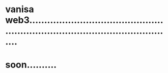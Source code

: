 # vanisa web3......................................................................................................
# soon..........
